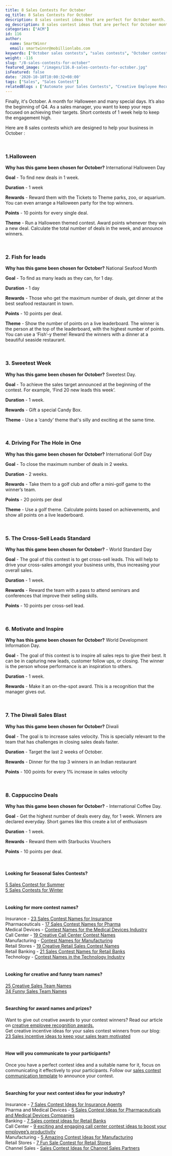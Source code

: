 ```yaml
---
title: 8 Sales Contests For October
og_title: 8 Sales Contests For October
description: 8 sales contest ideas that are perfect for October month. Run Halloween sales contests, and many more. 
og_description: 8 sales contest ideas that are perfect for October month. Run Halloween sales contests, and many more. 
categories: ["ACM"]
id: 116
author:
  name: SmartWinnr
  email: smartwinnr@mobillionlabs.com
keywords: ["October sales contests", "sales contests", "October contest names", "October contests", "Halloween contests", "Halloween sales contests", "sales contest ideas for October month", "Contests in October", "lead contest ideas in October", "Sales campaign in October", "Halloween contest names"]
weight: -116
slug: "/8-sales-contests-for-october"
featured_image: "/images/116.8-sales-contests-for-october.jpg"
isFeatured: false
date: '2020-10-10T10:00:32+08:00'
tags: ["Sales", "Sales Contest"]
relatedBlogs : ["Automate your Sales Contests", "Creative Employee Recognition Award Names", "Sales Contest Names in Hindi", "Funny Sales Team Names", "Sales Team Names in Hindi", "How to Launch a Sales Contest", "25 Creative Sales Team Names", "5 Sales Contest for Summer", "5 Sales Contests for Winter", "Sales Contest Communication Template", "23 Sales incentive ideas to keep your sales team motivated", "7 Fun Sales Contest Ideas to Motivate your Team for Thanksgiving and Black Friday"]
---
```


<p>Finally, it's October. A month for Halloween and many special days. It’s also the beginning of Q4. As a sales manager, you want to keep your reps focused on achieving their targets. Short contests of 1 week help to keep the engagement high.</p>

Here are 8 sales contests which are designed to help your business in October :

<br>

### **1.Halloween**

**Why has this game been chosen for October?**  International Halloween Day

**Goal** - To find new deals in 1 week.

**Duration** - 1 week

**Rewards** - Reward them with the Tickets to Theme parks, zoo, or aquarium. You can even arrange a Halloween party for the top winners.

**Points** - 10 points for every single deal.

**Theme** - Run a Halloween themed contest. Award points whenever they win a new deal. Calculate the total number of deals in the week, and announce winners. 

<br>

### **2. Fish for leads**

**Why has this game been chosen for October?** National Seafood Month

**Goal** - To find as many leads as they can, for 1 day.

**Duration** - 1 day 

**Rewards** - Those who get the maximum number of deals, get dinner at the best seafood restaurant in town.

**Points** - 10 points per deal.

**Theme** - Show the number of points on a live leaderboard. The winner is the person at the top of the leaderboard, with the highest number of points. You can use a ‘Fish’-y theme! Reward the winners with a dinner at a beautiful seaside restaurant. 

<br>

### **3. Sweetest Week**

**Why has this game been chosen for October?** Sweetest Day.

**Goal** - To achieve the sales target announced at the beginning of the contest. For example, ‘Find 20 new leads this week’.

**Duration** - 1 week.

**Rewards** - Gift a special Candy Box.

**Theme** - Use a ‘candy’ theme that's silly and exciting at the same time.

<br>

### **4. Driving For The Hole in One**

**Why has this game been chosen for October?** International Golf Day

**Goal** - To close the maximum number of deals in 2 weeks.

**Duration** - 2 weeks.

**Rewards** - Take them to a golf club and offer a mini-golf game to the winner’s team.

**Points** - 20 points per deal

**Theme** - Use a golf theme. Calculate points based on achievements, and show all points on a live leaderboard.

<br>

### **5. The Cross-Sell Leads Standard**

**Why has this game been chosen for October?** - World Standard Day

**Goal** - The goal of this contest is to get cross-sell leads. This will help to drive your cross-sales amongst your business units, thus increasing your overall sales.

**Duration** - 1 week.

**Rewards** - Reward the team with a pass to attend seminars and conferences that improve their selling skills. 

**Points** - 10 points per cross-sell lead. 

<br>

### **6. Motivate and Inspire**

**Why has this game been chosen for October?** World Development Information Day.

**Goal** - The goal of this contest is to inspire all sales reps to give their best. It can be in capturing new leads, customer follow ups, or closing. The winner is the person whose performance is an inspiration to others. 

**Duration** - 1 week.

**Rewards** - Make it an on-the-spot award. This is a recognition that the manager gives out. 

<br>

### **7. The Diwali Sales Blast**

**Why has this game been chosen for October?** Diwali

**Goal** - The goal is to increase sales velocity. This is specially relevant to the team that has challenges in closing sales deals faster. 

**Duration** - Target the last 2 weeks of October. 

**Rewards** - Dinner for the top 3 winners in an Indian restaurant

**Points** - 100 points for every 1% increase in sales velocity

<br>

### **8. Cappuccino Deals**

**Why has this game been chosen for October?** - International Coffee Day.

**Goal** - Get the highest number of deals every day, for 1 week. Winners are declared everyday. Short games like this create a lot of enthusiasm

**Duration** - 1 week.

**Rewards** - Reward them with Starbucks Vouchers

**Points** - 10 points per deal.

<br>

#### **Looking for Seasonal Sales Contests?**

<div class="ml-margin-bottom10"><a href="https://smartwinnr.com/post/5-sales-contest-for-summer/" target="_blank" class="ml_custom_link">5 Sales Contest for Summer</a></div>

<div class="ml-margin-bottom10"><a href="https://smartwinnr.com/post/sales-contests-for-winter/" target="_blank" class="ml_custom_link">5 Sales Contests for Winter</a></div>

<br>

#### **Looking for more contest names?**

<div class="ml-margin-bottom10">Insurance - <a href="https://smartwinnr.com/post/23-sales-contest-names-for-insurance" target="_blank" class="ml_custom_link">23 Sales Contest Names for Insurance</a></div>

<div class="ml-margin-bottom10">Pharmaceuticals - <a href="https://smartwinnr.com/post/17-sales-contest-names-for-pharma/" target="_blank" class="ml_custom_link">17 Sales Contest Names for Pharma</a></div>

<div class="ml-margin-bottom10">Medical Devices - <a href="https://smartwinnr.com/post/contest-names-for-the-medical-devices-industry/" target="_blank" class="ml_custom_link">Contest Names for the Medical Devices Industry</a></div>

<div class="ml-margin-bottom10">Call Center - <a href="https://smartwinnr.com/post/19-creative-call-center-contest-names/" target="_blank" class="ml_custom_link">19 Creative Call Center Contest Names</a></div>

<div class="ml-margin-bottom10">Manufacturing - <a href="https://smartwinnr.com/post/contest-names-for-manufacturing/" target="_blank" class="ml_custom_link">Contest Names for Manufacturing</a></div>

<div class="ml-margin-bottom10">Retail Stores - <a href="https://smartwinnr.com/post/19-creative-retail-sales-contest-names/" target="_blank" class="ml_custom_link">19 Creative Retail Sales Contest Names</a></div>

<div class="ml-margin-bottom10">Retail Banking - <a href="https://smartwinnr.com/post/21-sales-contest-names-for-retail-banks/" target="_blank" class="ml_custom_link">21 Sales Contest Names for Retail Banks</a></div>

<div class="ml-margin-bottom10">Technology - <a href="https://smartwinnr.com/post/contest-names-in-the-technology-industry/" target="_blank" class="ml_custom_link">Contest Names in the Technology Industry</a></div>

<br>

#### **Looking for creative and funny team names?**

<div class="ml-margin-bottom10"><a href="https://www.smartwinnr.com/post/25-creative-sales-team-names/" target="_blank" class="ml_custom_link">25 Creative Sales Team Names</a></div> 

<div class="ml-margin-bottom10"><a href="https://www.smartwinnr.com/post/funny-sales-team-names/" target="_blank" class="ml_custom_link">34 Funny Sales Team Names </a></div>

<br>

#### **Searching for award names and prizes?**

<div class="ml-margin-bottom10">Want to give out creative awards to your contest winners? Read our article on <a href="https://www.smartwinnr.com/post/creative-employee-recognition-award-names/" target="_blank" class="ml_custom_link">creative employee recognition awards.</a></div>

<div class="ml-margin-bottom10">Get creative incentive ideas for your sales contest winners from our blog: <a href="https://www.smartwinnr.com/post/sales-incentive-ideas-to-keep-your-sales-team-motivated/" target="_blank" class="ml_custom_link">23 Sales incentive ideas to keep your sales team motivated</a></div>

<br>

#### **How will you communicate to your participants?**

<div class="ml-margin-bottom10">Once you have a perfect contest idea and a suitable name for it, focus on communicating it effectively to your participants. Follow our <a href="https://www.smartwinnr.com/post/sales-contest-communication-template/" target="_blank" class="ml_custom_link">sales contest communication template</a> to announce your contest.</div>

<br>

#### **Searching for your next contest idea for your industry?**

<div class="ml-margin-bottom10">Insurance - <a href="https://www.smartwinnr.com/post/sales-contests-for-the-insurance-agents/" target="_blank" class="ml_custom_link">7 Sales Contest Ideas for Insurance Agents</a></div>

<div class="ml-margin-bottom10">Pharma and Medical Devices - <a href="https://www.smartwinnr.com/post/5-sales-contests-for-pharma-and-medical-device-companies/" target="_blank" class="ml_custom_link">5 Sales Contest Ideas for Pharmaceuticals and Medical Devices Companies</a></div>

<div class="ml-margin-bottom10">Banking - <a href="https://www.smartwinnr.com/post/7-sales-contests-for-retail-banks/" target="_blank" class="ml_custom_link">7 Sales contest ideas for Retail Banks</a></div>

<div class="ml-margin-bottom10">Call Center - <a href="https://www.smartwinnr.com/post/9-exciting-and-engaging-call-center-contest-ideas-to-boost-your-employee-productivity/" target="_blank" class="ml_custom_link">9 exciting and engaging call center contest ideas to boost your employee’s productivity</a></div>

<div class="ml-margin-bottom10">Manufacturing - <a href="https://www.smartwinnr.com/post/5-amazing-contest-ideas-for-manufacturing-units/" target="_blank" class="ml_custom_link">5 Amazing Contest Ideas for Manufacturing</a></div>

<div class="ml-margin-bottom10">Retail Stores - <a href="https://www.smartwinnr.com/post/7-fun-sales-contests-for-retail-stores/" target="_blank" class="ml_custom_link">7 Fun Sale Contest for Retail Stores</a></div>

<div class="ml-margin-bottom10">Channel Sales - <a href="https://www.smartwinnr.com/post/sales-contest-ideas-for-channel-sales-partners/" target="_blank" class="ml_custom_link">Sales Contest Ideas for Channel Sales Partners</a></div>